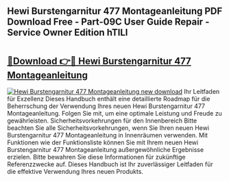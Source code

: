 ## Hewi Burstengarnitur 477 Montageanleitung PDF Download Free - Part-09C User Guide Repair - Service Owner Edition hTlLI

# <h2><a href="http://df78fpx.blite.top/?on=Hewi+Burstengarnitur+477+Montageanleitung">🔗Download 👉🔴 Hewi Burstengarnitur 477 Montageanleitung</a></h2>

[![Hewi Burstengarnitur 477 Montageanleitung new download](https://i.imgur.com/lujVjoI.png)](http://df78fpx.blite.top/?on=Hewi+Burstengarnitur+477+Montageanleitung)
Ihr Leitfaden für Exzellenz Dieses Handbuch enthält eine detaillierte Roadmap für die Beherrschung der Verwendung Ihres neuen Hewi Burstengarnitur 477 Montageanleitung. Folgen Sie mit, um eine optimale Leistung und Freude zu gewährleisten. Sicherheitsvorkehrungen für den Innenbereich Bitte beachten Sie alle Sicherheitsvorkehrungen, wenn Sie Ihren neuen Hewi Burstengarnitur 477 Montageanleitung in Innenräumen verwenden. Mit Funktionen wie der Funktionsliste können Sie mit Ihrem neuen Hewi Burstengarnitur 477 Montageanleitung außergewöhnliche Ergebnisse erzielen. Bitte bewahren Sie diese Informationen für zukünftige Referenzzwecke auf. Dieses Handbuch ist Ihr zuverlässiger Leitfaden für die effektive Verwendung Ihres neuen Produkts.
